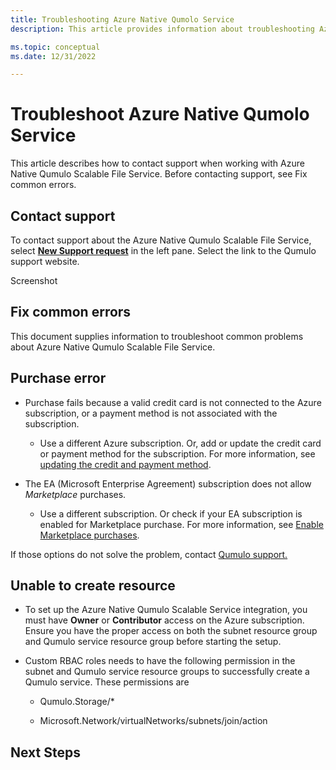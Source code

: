 ```yaml
---
title: Troubleshooting Azure Native Qumolo Service
description: This article provides information about troubleshooting Azure Native Qumolo Service.

ms.topic: conceptual
ms.date: 12/31/2022

---
```


# Troubleshoot Azure Native Qumolo Service

This article describes how to contact support when working with Azure Native Qumulo Scalable File Service. Before contacting support, see Fix common errors.

## Contact support

To contact support about the Azure Native Qumulo Scalable File Service, select [**New Support request**](https://aka.ms/partners/Qumulo/Support) in the left pane. Select the link to the Qumulo support website.

  Screenshot

## Fix common errors

This document supplies information to troubleshoot common problems about
Azure Native Qumulo Scalable File Service.

## Purchase error

- Purchase fails because a valid credit card is not connected to the Azure subscription, or a payment method is not associated with the subscription.

  - Use a different Azure subscription. Or, add or update the credit card or payment method for the subscription. For more information, see [updating the credit and payment method](/azure/cost-management-billing/manage/change-credit-card).

- The EA (Microsoft Enterprise Agreement) subscription does not allow *Marketplace* purchases.

  - Use a different subscription. Or check if your EA subscription is enabled for Marketplace purchase. For more information, see [Enable Marketplace purchases](/azure/cost-management-billing/manage/ea-azure-marketplace#enabling-azure-marketplace-purchases).

If those options do not solve the problem, contact [Qumulo support.](https://aka.ms/partners/Qumulo/Support)

## Unable to create resource

- To set up the Azure Native Qumulo Scalable Service integration, you must have **Owner** or **Contributor** access on the Azure subscription. Ensure you have the proper access on both the subnet resource group and Qumulo service resource group before starting the setup.

- Custom RBAC roles needs to have the following permission in the subnet and Qumulo service resource groups to successfully create a Qumulo service. These permissions are

  - Qumulo.Storage/\*

  - Microsoft.Network/virtualNetworks/subnets/join/action

## Next Steps
